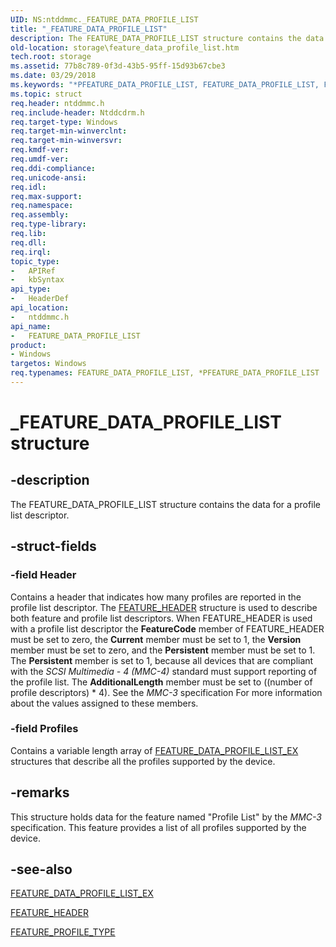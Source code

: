 ```yaml
---
UID: NS:ntddmmc._FEATURE_DATA_PROFILE_LIST
title: "_FEATURE_DATA_PROFILE_LIST"
description: The FEATURE_DATA_PROFILE_LIST structure contains the data for a profile list descriptor.
old-location: storage\feature_data_profile_list.htm
tech.root: storage
ms.assetid: 77b8c789-0f3d-43b5-95ff-15d93b67cbe3
ms.date: 03/29/2018
ms.keywords: "*PFEATURE_DATA_PROFILE_LIST, FEATURE_DATA_PROFILE_LIST, FEATURE_DATA_PROFILE_LIST structure [Storage Devices], PFEATURE_DATA_PROFILE_LIST, PFEATURE_DATA_PROFILE_LIST structure pointer [Storage Devices], _FEATURE_DATA_PROFILE_LIST, ntddmmc/FEATURE_DATA_PROFILE_LIST, ntddmmc/PFEATURE_DATA_PROFILE_LIST, storage.feature_data_profile_list, structs-CD-ROM_fae1990f-a605-4281-a8e6-e8e08431493d.xml"
ms.topic: struct
req.header: ntddmmc.h
req.include-header: Ntddcdrm.h
req.target-type: Windows
req.target-min-winverclnt: 
req.target-min-winversvr: 
req.kmdf-ver: 
req.umdf-ver: 
req.ddi-compliance: 
req.unicode-ansi: 
req.idl: 
req.max-support: 
req.namespace: 
req.assembly: 
req.type-library: 
req.lib: 
req.dll: 
req.irql: 
topic_type:
-	APIRef
-	kbSyntax
api_type:
-	HeaderDef
api_location:
-	ntddmmc.h
api_name:
-	FEATURE_DATA_PROFILE_LIST
product:
- Windows
targetos: Windows
req.typenames: FEATURE_DATA_PROFILE_LIST, *PFEATURE_DATA_PROFILE_LIST
---
```


# _FEATURE_DATA_PROFILE_LIST structure


## -description


The FEATURE_DATA_PROFILE_LIST structure contains the data for a profile list descriptor. 


## -struct-fields




### -field Header

Contains a header that indicates how many profiles are reported in the profile list descriptor. The <a href="https://msdn.microsoft.com/library/windows/hardware/ff553848">FEATURE_HEADER</a> structure is used to describe both feature and profile list descriptors. When FEATURE_HEADER is used with a profile list descriptor the <b>FeatureCode</b> member of FEATURE_HEADER must be set to zero, the <b>Current</b> member must be set to 1, the <b>Version</b> member must be set to zero, and the <b>Persistent</b> member must be set to 1. The <b>Persistent</b> member is set to 1, because all devices that are compliant with the <i>SCSI Multimedia - 4 (MMC-4)</i> standard must support reporting of the profile list. The <b>AdditionalLength</b> member must be set to ((number of profile descriptors) * 4). See the <i>MMC-3 </i>specification For more information about the values assigned to these members. 


### -field Profiles

Contains a variable length array of <a href="https://msdn.microsoft.com/library/windows/hardware/ff553818">FEATURE_DATA_PROFILE_LIST_EX</a> structures that describe all the profiles supported by the device. 


## -remarks



This structure holds data for the feature named "Profile List" by the <i>MMC-3 </i>specification. This feature provides a list of all profiles supported by the device. 




## -see-also




<a href="https://msdn.microsoft.com/library/windows/hardware/ff553818">FEATURE_DATA_PROFILE_LIST_EX</a>



<a href="https://msdn.microsoft.com/library/windows/hardware/ff553848">FEATURE_HEADER</a>



<a href="https://msdn.microsoft.com/library/windows/hardware/ff553851">FEATURE_PROFILE_TYPE</a>
 

 

